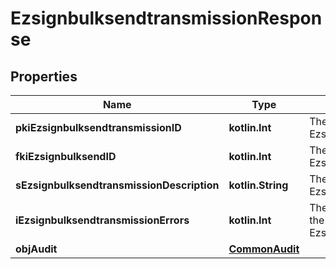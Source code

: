 
# EzsignbulksendtransmissionResponse

## Properties
Name | Type | Description | Notes
------------ | ------------- | ------------- | -------------
**pkiEzsignbulksendtransmissionID** | **kotlin.Int** | The unique ID of the Ezsignbulksendtransmission | 
**fkiEzsignbulksendID** | **kotlin.Int** | The unique ID of the Ezsignbulksend | 
**sEzsignbulksendtransmissionDescription** | **kotlin.String** | The description of the Ezsignbulksendtransmission | 
**iEzsignbulksendtransmissionErrors** | **kotlin.Int** | The number of errors during the Ezsignbulksendtransmission | 
**objAudit** | [**CommonAudit**](CommonAudit.md) |  | 



